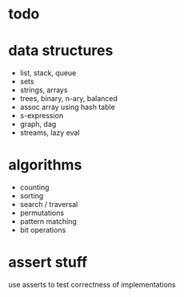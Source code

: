 # todo

# data structures 

* list, stack, queue
* sets
* strings, arrays
* trees, binary, n-ary, balanced
* assoc array using hash table
* s-expression
* graph, dag
* streams, lazy eval

# algorithms

* counting 
* sorting 
* search / traversal
* permutations
* pattern matching
* bit operations

# assert stuff 
use asserts to test correctness of implementations
